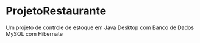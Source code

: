 # ProjetoRestaurante
Um projeto de controle de estoque em Java Desktop com Banco de Dados MySQL com Hibernate
